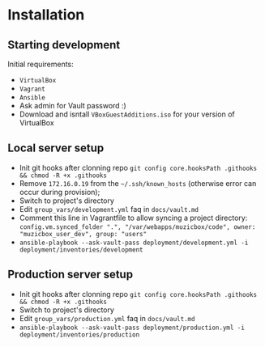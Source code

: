 Installation
============

Starting development
--------------------

Initial requirements:  

* `VirtualBox`  
* `Vagrant`  
* `Ansible`   
* Ask admin for Vault password :)  
* Download and isntall `VBoxGuestAdditions.iso` for your version of VirtualBox




Local server setup
---------------------------
* Init git hooks after clonning repo `git config core.hooksPath .githooks && chmod -R +x .githooks`  
* Remove `172.16.0.19` from the `~/.ssh/known_hosts` (otherwise error can occur during provision);
* Switch to project's directory
* Edit `group_vars/development.yml` faq in `docs/vault.md`
* Comment this line in Vagrantfile to allow syncing a project directory:  
   `config.vm.synced_folder ".", "/var/webapps/muzicbox/code", owner: "muzicbox_user_dev", group: "users"`
* `ansible-playbook --ask-vault-pass deployment/development.yml -i deployment/inventories/development`


Production server setup
---------------------------
* Init git hooks after clonning repo `git config core.hooksPath .githooks && chmod -R +x .githooks`  
* Switch to project's directory
* Edit `group_vars/production.yml` faq in `docs/vault.md`
* `ansible-playbook --ask-vault-pass deployment/production.yml -i deployment/inventories/production`
